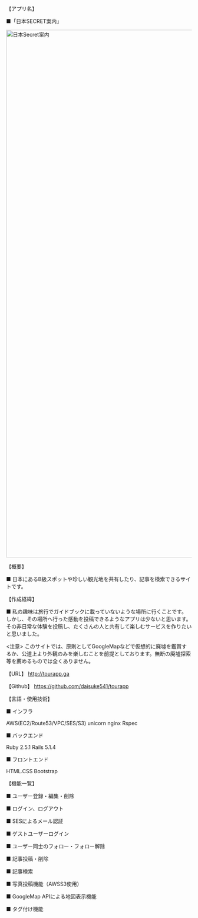 【アプリ名】

  ■「日本SECRET案内」


<img width="1428" alt="日本Secret案内" src="https://user-images.githubusercontent.com/54613916/88804206-8a3b9580-d1e8-11ea-94b4-77ad4889d561.png">

【概要】

  ■ 日本にあるB級スポットや珍しい観光地を共有したり、記事を検索できるサイトです。


【作成経緯】

  ■ 私の趣味は旅行でガイドブックに載っていないような場所に行くことです。
  しかし、その場所へ行った感動を投稿できるようなアプリは少ないと思います。
  その非日常な体験を投稿し、たくさんの人と共有して楽しむサービスを作りたいと思いました。

<注意>
このサイトでは、原則としてGoogleMapなどで仮想的に廃墟を鑑賞するか、公道上より外観のみを楽しむことを前提としております。無断の廃墟探索等を薦めるものでは全くありません。




【URL】
http://tourapp.ga


【Github】
https://github.com/daisuke541/tourapp




【言語・使用技術】


■ インフラ

AWS(EC2/Route53/VPC/SES/S3)
unicorn
nginx
Rspec


■ バックエンド

Ruby 2.5.1
Rails 5.1.4


■ フロントエンド

HTML.CSS
Bootstrap





【機能一覧】

■ ユーザー登録・編集・削除

■ ログイン、ログアウト

■ SESによるメール認証

■ ゲストユーザーログイン

■ ユーザー同士のフォロー・フォロー解除

■ 記事投稿・削除

■ 記事検索

■ 写真投稿機能（AWSS3使用）

■ GoogleMap APIによる地図表示機能

■ タグ付け機能
